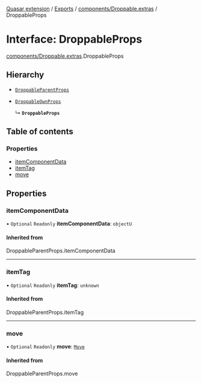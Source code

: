 [Quasar extension](../index.md) / [Exports](../modules.md) / [components/Droppable.extras](../modules/components_Droppable_extras.md) / DroppableProps

# Interface: DroppableProps

[components/Droppable.extras](../modules/components_Droppable_extras.md).DroppableProps

## Hierarchy

- [`DroppableParentProps`](../modules/components_Droppable_extras.md#droppableparentprops)

- [`DroppableOwnProps`](components_Droppable_extras.DroppableOwnProps.md)

  ↳ **`DroppableProps`**

## Table of contents

### Properties

- [itemComponentData](components_Droppable_extras.DroppableProps.md#itemcomponentdata)
- [itemTag](components_Droppable_extras.DroppableProps.md#itemtag)
- [move](components_Droppable_extras.DroppableProps.md#move)

## Properties

### itemComponentData

• `Optional` `Readonly` **itemComponentData**: `objectU`

#### Inherited from

DroppableParentProps.itemComponentData

___

### itemTag

• `Optional` `Readonly` **itemTag**: `unknown`

#### Inherited from

DroppableParentProps.itemTag

___

### move

• `Optional` `Readonly` **move**: [`Move`](../modules/components_Sortable_extras.md#move)

#### Inherited from

DroppableParentProps.move
